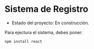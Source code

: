 <h1> Sistema de Registro</h1>

- Estado del proyecto: En construcción. 

Para ejectura el sistema, debes poner:

```npm install react```
